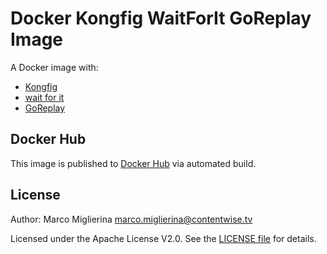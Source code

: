 # Docker Kongfig WaitForIt GoReplay Image

A Docker image with:

* [Kongfig](https://github.com/mybuilder/kongfig)
* [wait for it](https://github.com/maxcnunes/waitforit)
* [GoReplay](https://github.com/buger/goreplay)

## Docker Hub

This image is published to [Docker Hub](https://hub.docker.com/r/contentwisetv/kongfig-waitforit-goreplay/) via automated build.

## License

Author: Marco Miglierina <marco.miglierina@contentwise.tv>

Licensed under the Apache License V2.0. See the [LICENSE file](LICENSE) for details.